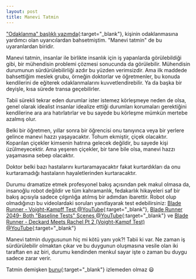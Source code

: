```yaml
---
layout: post
title: Manevi Tatmin
---
```


["Odaklanma" başlıklı yazımda](https://www.dursunturan.com/Odaklanma/){:target="_blank"}, kişinin odaklanmasına yardımcı olan uyarıcılardan bahsetmiştim. "Manevi tatmin" de bu uyaranlardan biridir.

Manevi tatmin, insanlar ile birlikte insanlık için iş yapanlarda görülebildiği gibi, bir mühendisin problemi çözmesi sonucunda da görülebilir. Mühendisin durumunun sürdürülebilirliği azdır bu yüzden verimsizdir. Ama ilk maddede bahsettiğim meslek grubu, örneğin doktorlar ve öğretmenler, bu konuda kendilerini de eğiterek odaklanmalarını kuvvetlendirebilir. Ya da başka bir deyişle, kısa sürede transa geçebilirler.

Tabii sürekli tekrar eden durumlar ister istemez körleşmeye neden de olsa, genel olarak idealist insanlar idealize ettiği durumları korumaları gerektiğini kendilerine ara ara hatırlatırlar ve bu sayede bu körleşme mümkün mertebe azalmış olur.

Belki bir öğretmen, yıllar sonra bir öğrencisi onu tanıyınca veya bir yerlere gelince manevi hazzı yaşayacaktır. Tohum ekmiştir, çiçek olacaktır. Koparılan çiçekler kimsenin hatrına gelecek değildir, bu sayede kişi üzülmeyecektir. Ama yeşeren çiçekler, bir tane bile olsa, manevi hazzı yaşamasına sebep olacaktır.

Doktor belki bazı hastalarını kurtaramayacaktır fakat kurtardıkları da onu kurtaramadığı hastaların hayaletlerinden kurtaracaktır.

Durumu dramatize etmek profesyonel bakış açısından pek makul olmasa da, insanoğlu robot değildir ve tüm kahramanlık, fedakarlık hikayeleri saf bir bakış açısıyla sadece çılgınlığa atılmış bir adımdan ibarettir. Robot olup olmadığınızı bu videolardaki soruları yanıtlayarak test edebilirsiniz: [Blade Runner - Voight-Kampff Test @YouTube](https://www.youtube.com/watch?v=Umc9ezAyJv0){:target="_blank"}, [Blade Runner 2049- Both "Baseline Tests" Scenes @YouTube](https://www.youtube.com/watch?v=Umc9ezAyJv0){:target="_blank"} ve [Blade Runner - Deckard Meets Rachel Pt 2 (Voight-Kampf Test) @YouTube](https://www.youtube.com/watch?v=g-DkoGvcEBw){:target="_blank"}

Manevi tatmin duygusunun hiç mi kötü yanı yok?! Tabii ki var. Ne zaman iş sürdürülebilir olmaktan çıkar ve bu duygunun oluşmasına vesile olan iki taraftan en az biri, durumu kendinden menkul sayar işte o zaman bu duygu sadece zarar verir.

Tatmin demişken [bunu](https://www.youtube.com/watch?v=2fJqNxKWrJM){:target="_blank"} izlemeden olmaz 😃